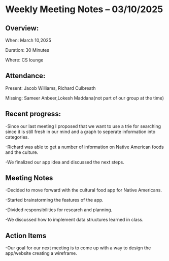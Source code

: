 # Weekly Meeting Notes – 03/10/2025

## Overview:
When: March 10,2025

Duration: 30 Minutes

Where: CS lounge

## Attendance:
Present: Jacob Williams, Richard Culbreath

Missing: Sameer Anbeer,Lokesh Maddana(not part of our group at the time)

## Recent progress:
-Since our last meeting I proposed that we want to use a trie for searching since it is still fresh in our mind
and a graph to seperate information into categories.

-Richard was able to get a number of information on Native American foods and the culture.

-We finalized our app idea and discussed the next steps.

## Meeting Notes
-Decided to move forward with the cultural food app for Native Americans.

-Started brainstorming the features of the app.

-Divided responsibilities for research and planning.

-We discussed how to implement data structures learned in class.

## Action Items
-Our goal for our next meeting is to come up with a way to design the app/website creating a wireframe.

